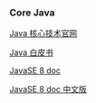 ### Core Java

[Java 核心技术官网](https://horstmann.com/corejava/)

[Java 白皮书](https://www.oracle.com/java/technologies/language-environment.html)

[JavaSE 8 doc](https://docs.oracle.com/javase/8/docs/api/)

[JavaSE 8 doc 中文版](https://www.apiref.com/java8/index.html)
